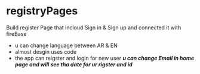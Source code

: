 # registryPages
Build register Page that incloud Sign in & Sign up and connected it with fireBase
- u can change language between AR & EN 
- almost desgin uses code
- the app can reigster and login for new user
***u can change Email in home page and will see tha date for ur rigster and id*** 


